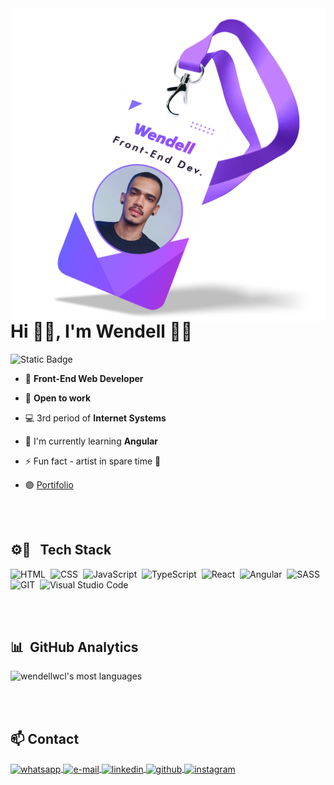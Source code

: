 <img align="right" height="500em" src="https://github.com/wendellwcl/wendellwcl/blob/main/wendellwcl.png"/>
<h1 align="left">Hi 🖐🏼, I'm Wendell 🤙🏼</h1>

![Static Badge](https://img.shields.io/badge/DEV-Front--End-8c52ff)

- 🔮 **Front-End Web Developer**
  
- 🔎 **Open to work**

- 💻 3rd period of **Internet Systems**

- 📕 I'm currently learning **Angular**

- ⚡ Fun fact - artist in spare time 🎨

- 🟣 [Portifolio](https://wendellwcl.github.io)

<br><br>

## ⚙👾 &nbsp; Tech Stack

![HTML](https://img.shields.io/badge/HTML5-E34F26?style=for-the-badge&logo=html5&logoColor=white)&nbsp;
![CSS](https://img.shields.io/badge/CSS3-1572B6?style=for-the-badge&logo=css3&logoColor=white)&nbsp;
![JavaScript](https://img.shields.io/badge/JavaScript-F7DF1E?style=for-the-badge&logo=javascript&logoColor=black)&nbsp;
![TypeScript](https://img.shields.io/badge/TypeScript-007ACC?style=for-the-badge&logo=typescript&logoColor=white)&nbsp;
![React](https://img.shields.io/badge/React-20232A?style=for-the-badge&logo=react&logoColor=61DAFB)&nbsp;
![Angular](https://img.shields.io/badge/Angular-DD0031?style=for-the-badge&logo=angular&logoColor=white)&nbsp;
![SASS](https://img.shields.io/badge/Sass-CC6699?style=for-the-badge&logo=sass&logoColor=white)&nbsp;
![GIT](https://img.shields.io/badge/Git-E34F26?style=for-the-badge&logo=git&logoColor=white)&nbsp;
![Visual Studio Code](https://img.shields.io/badge/Visual%20Studio%20Code-1572B6?style=for-the-badge&logo=Visual%20Studio%20Code&logoColor=white)&nbsp;

<br><br>

## 📊 &nbsp;GitHub Analytics

<p align="left">
<img width="400em" src="https://github-readme-stats.vercel.app/api/top-langs/?username=wendellwcl&layout=compact&title_color=8c52ff&text_color=8c52ff&border_color=8c52ff&bg_color=0d1117" alt="wendellwcl's most languages"/>
</p>

<br><br>

## 📫 Contact

<p align="left">
<a href="https://wa.me/5512988577185" target="_blank">
  <img align="center" src="https://img.shields.io/badge/WhatsApp-25D366?style=for-the-badge&logo=whatsapp&logoColor=white" alt="whatsapp"/>
</a>
<a href="mailto:wendell.wcl19@gmail.com" target="_blank">
  <img align="center" src="https://img.shields.io/badge/-Gmail-ee4132?style=for-the-badge&logo=gmail&logoColor=white" alt="e-mail"/>
</a>
<a href="https://www.linkedin.com/in/wendellwcl/" target="_blank">
  <img align="center" src="https://img.shields.io/badge/LinkedIn-0077B5?style=for-the-badge&logo=linkedin&logoColor=white" alt="linkedin"/>
</a>
<a href="https://github.com/wendellwcl" target="_blank">
  <img align="center" src="https://img.shields.io/badge/GitHub-100000?style=for-the-badge&logo=github&logoColor=white" alt="github"/>
</a>
<a href="https://www.instagram.com/wendell.wcl/" target="_blank">
  <img align="center" src="https://img.shields.io/badge/Instagram-E4405F?style=for-the-badge&logo=instagram&logoColor=white" alt="instagram"/>
</a>
</p>
